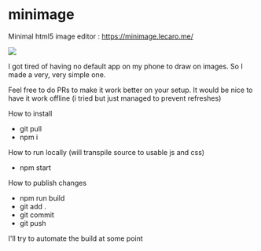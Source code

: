# minimage
Minimal html5 image editor : https://minimage.lecaro.me/

<img src="http://i.imgur.com/1G5qGOo.png">


I got tired of having no default app on my phone to draw on images. So I made a very, very simple one.

Feel free to do PRs to make it work better on your setup. It would be nice to have it work offline (i tried but just managed to prevent refreshes)

How to install
- git pull
- npm i

How to run locally (will transpile source to usable js and css)
- npm start

How to publish changes
- npm run build
- git add . 
- git commit
- git push

I'll try to automate the build at some point
